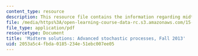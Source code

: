 ```yaml
---
content_type: resource
description: This resource file contains the information regarding midterm solutios.
file: /media/https%3A/open-learning-course-data-rc.s3.amazonaws.com/15-070j-advanced-stochastic-processes-fall-2013/2053a5c4fbda0185234e51ebc007ee05_MIT15_070JF13_Mid_Term_Sol.pdf
file_type: application/pdf
resourcetype: Document
title: 'Midterm solutions: Advanced stochastic processes, Fall 2013'
uid: 2053a5c4-fbda-0185-234e-51ebc007ee05
---
```

